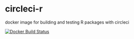 # circleci-r
docker image for building and testing R packages with circleci

[![Docker Build Status](https://img.shields.io/docker/build/dmontemayor/cricleci-r.svg)](https://hub.docker.com/r/dmontemayor/circleci-r/builds)
